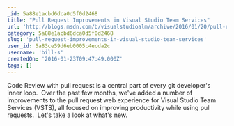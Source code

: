```yaml
---
_id: 5a88e1acbd6dca0d5f0d2468
title: "Pull Request Improvements in Visual Studio Team Services"
url: 'http://blogs.msdn.com/b/visualstudioalm/archive/2016/01/20/pull-request-improvements-in-vsts.aspx'
category: 5a88e1acbd6dca0d5f0d2468
slug: 'pull-request-improvements-in-visual-studio-team-services'
user_id: 5a83ce59d6eb0005c4ecda2c
username: 'bill-s'
createdOn: '2016-01-23T09:47:49.000Z'
tags: []
---
```


Code Review with pull request is a central part of every git developer's inner loop.  Over the past few months, we've added a number of improvements to the pull request web experience for Visual Studio Team Services (VSTS), all focused on improving productivity while using pull requests.  Let's take a look at what's new.
